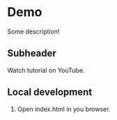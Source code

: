 # Demo

Some description!

## Subheader

Watch tutorial on YouTube.

## Local development

1. Open index.html in you browser.
